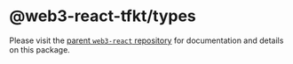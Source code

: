 # @web3-react-tfkt/types

Please visit the [parent `web3-react` repository](https://github.com/NoahZinsmeister/web3-react) for documentation and details on this package.
